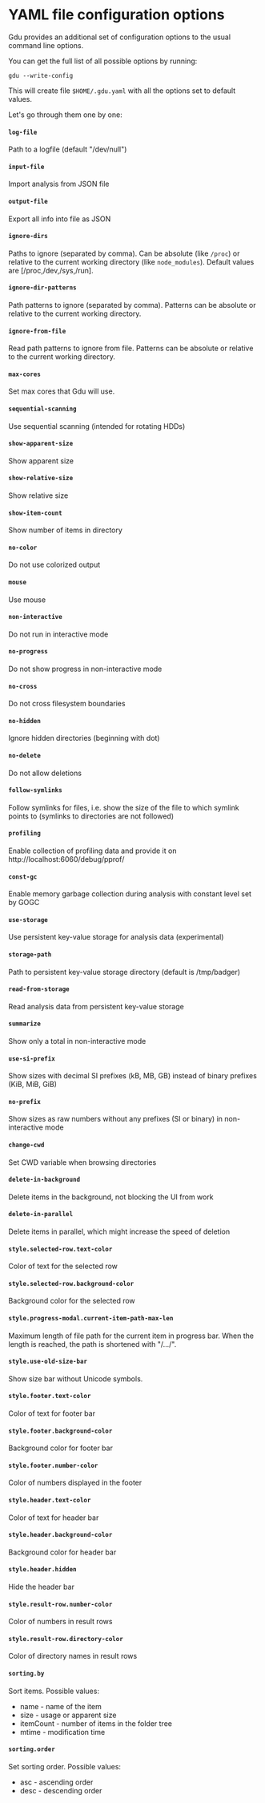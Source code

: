 # YAML file configuration options

Gdu provides an additional set of configuration options to the usual command line options.

You can get the full list of all possible options by running:

```
gdu --write-config
```

This will create file `$HOME/.gdu.yaml` with all the options set to default values.

Let's go through them one by one:

#### `log-file`

Path to a logfile (default "/dev/null")

#### `input-file`

Import analysis from JSON file

#### `output-file`

Export all info into file as JSON

#### `ignore-dirs`

Paths to ignore (separated by comma). Can be absolute (like `/proc`) or relative to the current working directory (like `node_modules`). Default values are [/proc,/dev,/sys,/run].

#### `ignore-dir-patterns`

Path patterns to ignore (separated by comma). Patterns can be absolute or relative to the current working directory.

#### `ignore-from-file`

Read path patterns to ignore from file. Patterns can be absolute or relative to the current working directory.

#### `max-cores`

Set max cores that Gdu will use.

#### `sequential-scanning`

Use sequential scanning (intended for rotating HDDs)

#### `show-apparent-size`

Show apparent size

#### `show-relative-size`

Show relative size

#### `show-item-count`

Show number of items in directory

#### `no-color`

Do not use colorized output

#### `mouse`

Use mouse

#### `non-interactive`

Do not run in interactive mode

#### `no-progress`

Do not show progress in non-interactive mode

#### `no-cross`

Do not cross filesystem boundaries

#### `no-hidden`

Ignore hidden directories (beginning with dot)

#### `no-delete`

Do not allow deletions

#### `follow-symlinks`

Follow symlinks for files, i.e. show the size of the file to which symlink points to (symlinks to directories are not followed)

#### `profiling`

Enable collection of profiling data and provide it on http://localhost:6060/debug/pprof/
#### `const-gc`

Enable memory garbage collection during analysis with constant level set by GOGC

#### `use-storage`

Use persistent key-value storage for analysis data (experimental)

#### `storage-path`

Path to persistent key-value storage directory (default is /tmp/badger)

#### `read-from-storage`

Read analysis data from persistent key-value storage

#### `summarize`

Show only a total in non-interactive mode

#### `use-si-prefix`

Show sizes with decimal SI prefixes (kB, MB, GB) instead of binary prefixes (KiB, MiB, GiB)

#### `no-prefix`

Show sizes as raw numbers without any prefixes (SI or binary) in non-interactive mode

#### `change-cwd`

Set CWD variable when browsing directories

#### `delete-in-background`

Delete items in the background, not blocking the UI from work

#### `delete-in-parallel`

Delete items in parallel, which might increase the speed of deletion

#### `style.selected-row.text-color`

Color of text for the selected row

#### `style.selected-row.background-color`

Background color for the selected row

#### `style.progress-modal.current-item-path-max-len`

Maximum length of file path for the current item in progress bar.
When the length is reached, the path is shortened with "/.../".

#### `style.use-old-size-bar`

Show size bar without Unicode symbols.

#### `style.footer.text-color`

Color of text for footer bar

#### `style.footer.background-color`

Background color for footer bar

#### `style.footer.number-color`

Color of numbers displayed in the footer

#### `style.header.text-color`

Color of text for header bar

#### `style.header.background-color`

Background color for header bar

#### `style.header.hidden`

Hide the header bar

#### `style.result-row.number-color`

Color of numbers in result rows

#### `style.result-row.directory-color`

Color of directory names in result rows

#### `sorting.by`

Sort items. Possible values:
* name - name of the item
* size - usage or apparent size
* itemCount - number of items in the folder tree
* mtime - modification time

#### `sorting.order`

Set sorting order. Possible values:
* asc - ascending order
* desc - descending order
